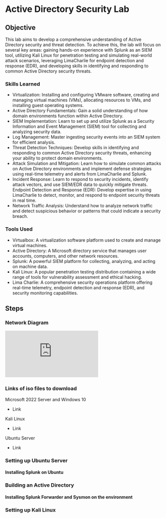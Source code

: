 # Active Directory Security Lab

## Objective

This lab aims to develop a comprehensive understanding of Active Directory security and threat detection. To achieve this, the lab will focus on several key areas: gaining hands-on experience with Splunk as an SIEM tool, utilizing Kali Linux for penetration testing and simulating real-world attack scenarios, leveraging LimaCharlie for endpoint detection and response (EDR), and developing skills in identifying and responding to common Active Directory security threats. 

### Skills Learned

- Virtualization: Installing and configuring VMware software, creating and managing virtual machines (VMs), allocating resources to VMs, and installing guest operating systems.
- Active Directory Fundamentals: Gain a solid understanding of how domain environments function within Active Directory.
- SIEM Implementation: Learn to set up and utilize Splunk as a Security Information and Event Management (SIEM) tool for collecting and analyzing security data.
- Log Management: Master ingesting security events into an SIEM system for efficient analysis.
- Threat Detection Techniques: Develop skills in identifying and responding to common Active Directory security threats, enhancing your ability to protect domain environments.
- Attack Simulation and Mitigation: Learn how to simulate common attacks on Active Directory environments and implement defense strategies using real-time telemetry and alerts from LimaCharlie and Splunk.
- Incident Response: Learn to respond to security incidents, identify attack vectors, and use SIEM/EDR data to quickly mitigate threats.
Endpoint Detection and Response (EDR): Develop expertise in using LimaCharlie to detect, monitor, and respond to endpoint security threats in real time.
- Network Traffic Analysis: Understand how to analyze network traffic and detect suspicious behavior or patterns that could indicate a security breach.

### Tools Used

- Virtualbox: A virtualization software platform used to create and manage virtual machines.
- Active Directory: A Microsoft directory service that manages user accounts, computers, and other network resources.
- Splunk: A powerful SIEM platform for collecting, analyzing, and acting on machine data.
- Kali Linux: A popular penetration testing distribution containing a wide range of tools for vulnerability assessment and ethical hacking.
- Lima Charlie: A comprehensive security operations platform offering real-time telemetry, endpoint detection and response (EDR), and security monitoring capabilities.

## Steps

### Network Diagram

![Network Diagram](https://github.com/A9u3ybaCyb3r/Active-Directory-Security-Lab/blob/main/NetworkDiagram-AD-Security-Lab.drawio.pdf)

### Links of iso files to download

Microsoft 2022 Server and Windows 10
- Link

Kali Linux
- Link

Ubuntu Server
- Link

### Setting up Ubuntu Server

#### Installing Splunk on Ubuntu

### Building an Active Directory 

#### Installing Splunk Forwarder and Sysmon on the environment

### Setting up Kali Linux
